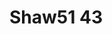 # Shaw51 43
<a name="material" />
<script type="application/ld+json">

  {
    "@context": "https://schema.org/",
    "@type": "ChemicalSubstance",
    "http://purl.org/dc/terms/conformsTo":
      {
        "@type": "CreativeWork",
        "@id": "https://bioschemas.org/profiles/ChemicalSubstance/0.4-RELEASE/"
      },
    "@id": "https://egonw.github.io/nanowiki/nanowiki73.html#material",
    "name": "Shaw51 43",
    "sameAs: "http://127.0.0.1/mediawiki/index.php/Special:URIResolver/Shaw51_43"
  }
</script>

